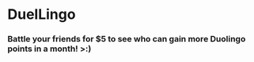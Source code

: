 # DuelLingo

### Battle your friends for $5 to see who can gain more Duolingo points in a month! >:)


